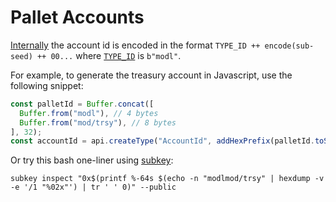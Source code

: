 # Pallet Accounts

[Internally](https://github.com/paritytech/substrate/blob/b85246bf1156f9f58825f0be48e6086128cc0bbd/primitives/runtime/src/traits.rs#L1553-L1557) the account id is encoded in the format `TYPE_ID ++ encode(sub-seed) ++ 00...` where [`TYPE_ID`](https://github.com/paritytech/substrate/blob/e752af116c0b92e37bb5aeef19d3934cc9347439/frame/support/src/lib.rs#L134) is `b"modl"`.

For example, to generate the treasury account in Javascript, use the following snippet:

```ts
const palletId = Buffer.concat([
  Buffer.from("modl"), // 4 bytes
  Buffer.from("mod/trsy"), // 8 bytes
], 32);
const accountId = api.createType("AccountId", addHexPrefix(palletId.toString("hex"))).toHuman();
```

Or try this bash one-liner using [subkey](subkey.md):

```shell
subkey inspect "0x$(printf %-64s $(echo -n "modlmod/trsy" | hexdump -v -e '/1 "%02x"') | tr ' ' 0)" --public
```